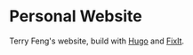# Personal Website

Terry Feng's website, build with [Hugo](https://gohugo.io/) and [FixIt](https://fixit.lruihao.cn/).
